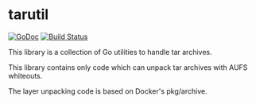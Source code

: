 # tarutil

[![GoDoc](https://godoc.org/github.com/box-builder/tarutil?status.svg)](https://godoc.org/github.com/box-builder/tarutil)
[![Build Status](http://jenkins.hollensbe.org:8080/buildStatus/icon?job=tarutil-master)](http://jenkins.hollensbe.org:8080/job/tarutil-master/)

This library is a collection of Go utilities to handle tar archives.

This library contains only code which can unpack tar archives with
AUFS whiteouts.

The layer unpacking code is based on Docker's pkg/archive.
